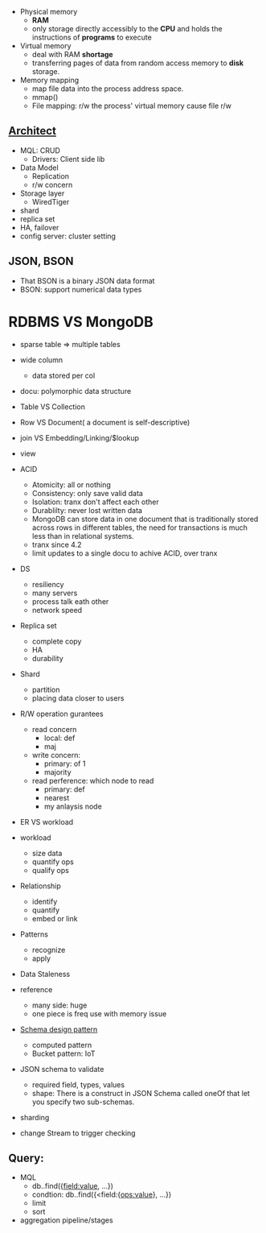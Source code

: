 - Physical memory
  - **RAM**
  - only storage directly accessibly to the **CPU** and holds the instructions of **programs** to execute
- Virtual memory
  - deal with RAM **shortage**
  - transferring pages of data from random access memory to **disk** storage. 
- Memory mapping
  - map file data into the process address space.
  - mmap()
  - File mapping: r/w the process' virtual memory cause file r/w

## [Architect](https://webassets.mongodb.com/_com_assets/collateral/MongoDB_Architecture_Guide.pdf)
- MQL: CRUD
  - Drivers: Client side lib
- Data Model
  - Replication
  - r/w concern
- Storage layer
  - WiredTiger
- shard
- replica set
- HA, failover
- config server: cluster setting

## JSON, BSON
- That BSON is a binary JSON data format
- BSON: support numerical data types


# RDBMS VS MongoDB
- sparse table => multiple tables

- wide column
  - data stored per col
- docu: polymorphic data structure

- Table VS Collection
- Row VS Document( a document is self-descriptive)
- join VS Embedding/Linking/$lookup
- view
- ACID
  - Atomicity: all or nothing
  - Consistency: only save valid data
  - Isolation: tranx don't affect each other
  - Durablilty: never lost written data
  - MongoDB can store data in one document that is traditionally stored across rows in different tables, the need for transactions is much less than in relational systems.
  - tranx since 4.2
  - limit updates to a single docu to achive ACID, over tranx

- DS
  - resiliency
  - many servers
  - process talk eath other
  - network speed

- Replica set
  - complete copy
  - HA
  - durability
  
- Shard
  - partition
  - placing data closer to users

- R/W operation gurantees
  - read concern
    - local: def
    - maj
  - write concern: 
    - primary: of 1
    - majority
  - read perference: which node to read
    - primary: def
    - nearest
    - my anlaysis node

- ER VS workload

- workload
  - size data
  - quantify ops
  - qualify ops
- Relationship
  - identify
  - quantify
  - embed or link
- Patterns
  - recognize
  - apply

- Data Staleness

- reference
  - many side: huge
  - one piece is freq use with memory issue
  
- [Schema design pattern](https://www.mongodb.com/blog/post/building-with-patterns-a-summary)
  - computed pattern
  - Bucket pattern: IoT


- JSON schema to validate
  - required field, types, values
  - shape: There is a construct in JSON Schema called oneOf that let you specify two sub-schemas.

- sharding
- change Stream to trigger checking

## Query: 
- MQL
  - db.<collection>.find({<field:value>, ...})
  - condtion: db.<collection>.find({<field:{<ops:value>}, ...})
  - limit
  - sort
- aggregation pipeline/stages



